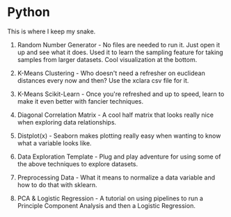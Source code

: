 # Python
This is where I keep my snake.

1. Random Number Generator - No files are needed to run it. Just open it up and see what it does. Used it to learn the sampling feature for taking samples from larger datasets. Cool visualization at the bottom.

2. K-Means Clustering - Who doesn't need a refresher on euclidean distances every now and then? Use the xclara csv file for it.

3. K-Means Scikit-Learn - Once you're refreshed and up to speed, learn to make it even better with fancier techniques.

4. Diagonal Correlation Matrix - A cool half matrix that looks really nice when exploring data relationships.

5. Distplot(x) - Seaborn makes plotting really easy when wanting to know what a variable looks like.

6. Data Exploration Template - Plug and play adventure for using some of the above techniques to explore datasets.

7. Preprocessing Data - What it means to normalize a data variable and how to do that with sklearn.

8. PCA & Logistic Regression - A tutorial on using pipelines to run a Principle Component Analysis and then a Logistic Regression.

